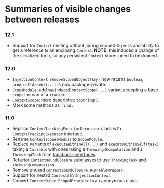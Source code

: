 # Summaries of visible changes between releases

### 12.1
- Support for `Context` nesting without joining scoped `Object`s and ability to get a reference to an enclosing `Context`. **NOTE:** this induced a change of the serialized form, so any persistent `Context` stores need to be drained.

### 12.0
- `InjectionContext`: `removeScopedObject(key)` now returns `boolean`, `produceIfAbsent(...)` is now package-private.
- `ScopeModule`: add `newInducedContextScope(...)` variant accepting a base `Scope` instead of a `Tracker`.
- `ContextScope`: more descriptive `toString()`.
- Mark some methods as `final`.

### 11.0
- Replace `ContextTrackingExecutorDecorator` class with `ContextTrackingExecutor` interface.
- Rename `ContextScopesModule` to `ScopeModule`.
- Replace variants of `executeWithinAll(...)` and `executeWithinSelf(task)` taking a `Callable` with ones taking a `Throwing4Computation` and a `Throwing4Task` from [functional-interfaces](https://github.com/morgwai/functional-interfaces).
- Refactor `ContextBoundClosure` subclasses to use `ThrowingTask` and `ThrowingComputation`.
- Remove unused `ContextBoundClosure.RunnableWrapper`.
- Support for nested `Context`s in `InjectionContext`.
- Convert `ContextScope.ScopedProvider` to an anonymous class.
